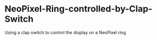 # NeoPixel-Ring-controlled-by-Clap-Switch
Using a clap switch to control the display on a NeoPixel ring
